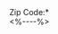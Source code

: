 <div class="col-md-2">
    <label class="form-label">Zip Code:<span class="RequiredSymbol">*</span></label>
</div>
<div class="col-md-2">
    <asp:TextBox ID="txtZipCode" runat="server" CssClass="form-control" MaxLength="6"></asp:TextBox>
    <asp:RequiredFieldValidator ID="rfvtxtZipCode" ControlToValidate="txtZipCode" runat="server" ErrorMessage="*Required" Display="Dynamic" CssClass="error" SetFocusOnError="true"   ValidationGroup="SaveVendor"></asp:RequiredFieldValidator>
    <asp:RegularExpressionValidator ID="rgvtxtZipCode" runat="server" ControlToValidate="txtZipCode" ValidationExpression="^[0-9]{6}$" Display="Dynamic" CssClass="error" SetFocusOnError="true"   ValidationGroup="SaveVendor" ErrorMessage="*Zip code length should be 6 digits..!!"></asp:RegularExpressionValidator>
    <%--<asp:CustomValidator ID="CVtxtZipCode" ControlToValidate="txtZipCode" runat="server" ValidateEmptyText="true" ErrorMessage="*Required" Display="Static" CssClass="error" ClientIDMode="Static" ClientValidationFunction="Validate_panNo" ValidationGroup="SaveVendor"></asp:CustomValidator>--%>
    <ajax:FilteredTextBoxExtender ID="fltPinCode" TargetControlID="txtZipCode" FilterMode="ValidChars" FilterType="Numbers" runat="server"></ajax:FilteredTextBoxExtender>
</div>
